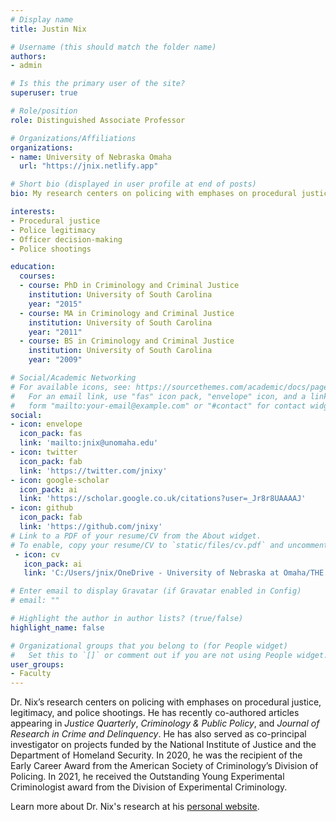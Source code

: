 ```yaml
---
# Display name
title: Justin Nix

# Username (this should match the folder name)
authors:
- admin

# Is this the primary user of the site?
superuser: true

# Role/position
role: Distinguished Associate Professor

# Organizations/Affiliations
organizations:
- name: University of Nebraska Omaha
  url: "https://jnix.netlify.app"

# Short bio (displayed in user profile at end of posts)
bio: My research centers on policing with emphases on procedural justice, legitimacy, and police shootings. 

interests:
- Procedural justice
- Police legitimacy
- Officer decision-making
- Police shootings

education:
  courses:
  - course: PhD in Criminology and Criminal Justice
    institution: University of South Carolina
    year: "2015"
  - course: MA in Criminology and Criminal Justice
    institution: University of South Carolina
    year: "2011"
  - course: BS in Criminology and Criminal Justice
    institution: University of South Carolina
    year: "2009"

# Social/Academic Networking
# For available icons, see: https://sourcethemes.com/academic/docs/page-builder/#icons
#   For an email link, use "fas" icon pack, "envelope" icon, and a link in the
#   form "mailto:your-email@example.com" or "#contact" for contact widget.
social:
- icon: envelope
  icon_pack: fas
  link: 'mailto:jnix@unomaha.edu'
- icon: twitter
  icon_pack: fab
  link: 'https://twitter.com/jnixy'
- icon: google-scholar
  icon_pack: ai
  link: 'https://scholar.google.co.uk/citations?user=_Jr8r8UAAAAJ'
- icon: github
  icon_pack: fab
  link: 'https://github.com/jnixy'
# Link to a PDF of your resume/CV from the About widget.
# To enable, copy your resume/CV to `static/files/cv.pdf` and uncomment the lines below.
 - icon: cv
   icon_pack: ai
   link: 'C:/Users/jnix/OneDrive - University of Nebraska at Omaha/THE LAB/website/static/files/cv_nix.pdf'

# Enter email to display Gravatar (if Gravatar enabled in Config)
# email: ""

# Highlight the author in author lists? (true/false)
highlight_name: false

# Organizational groups that you belong to (for People widget)
#   Set this to `[]` or comment out if you are not using People widget.
user_groups:
- Faculty
---
```


Dr. Nix’s research centers on policing with emphases on procedural justice, legitimacy, and police shootings. He has recently co-authored articles appearing in *Justice Quarterly*, *Criminology & Public Policy*, and *Journal of Research in Crime and Delinquency*. He has also served as co-principal investigator on projects funded by the National Institute of Justice and the Department of Homeland Security. In 2020, he was the recipient of the Early Career Award from the American Society of Criminology’s Division of Policing. In 2021, he received the Outstanding Young Experimental Criminologist award from the Division of Experimental Criminology.

Learn more about Dr. Nix's research at his [personal website](https://jnix.netlify.app). 